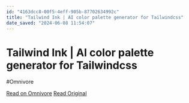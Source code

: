 ```yaml
---
id: "4163dcc8-00f5-4eff-905b-87702634992c"
title: "Tailwind Ink | AI color palette generator for Tailwindcss"
date_saved: "2024-06-08 11:54:07"
---
```


# Tailwind Ink | AI color palette generator for Tailwindcss
#Omnivore

[Read on Omnivore](https://omnivore.app/me/https-tailwind-ink-context-18ff77bec62)
[Read Original](https://tailwind.ink/context)

